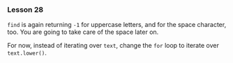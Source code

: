 ### Lesson 28

`find` is again returning `-1` for uppercase letters, and for the space character, too. You are going to take care of the space later on.

For now, instead of iterating over `text`, change the `for` loop to iterate over `text.lower()`.
